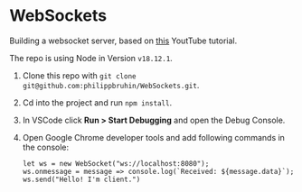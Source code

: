# WebSockets

Building a websocket server, based on [this](https://youtu.be/2Nt-ZrNP22A?si=O1e7JSUyiWchj066) YoutTube tutorial.

The repo is using Node in Version `v18.12.1`.

1. Clone this repo with `git clone git@github.com:philippbruhin/WebSockets.git`.
2. Cd into the project and run `npm install`.
3. In VSCode click **Run > Start Debugging** and open the Debug Console.
4. Open Google Chrome developer tools and add following commands in the console:

    ```
    let ws = new WebSocket("ws://localhost:8080");
    ws.onmessage = message => console.log(`Received: ${message.data}`);
    ws.send("Hello! I'm client.")
    ```
